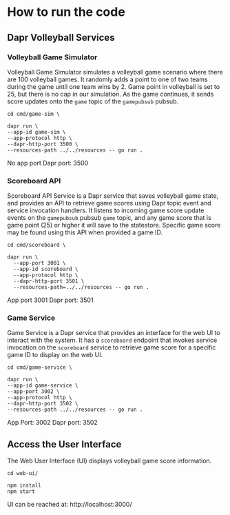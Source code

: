 # How to run the code

## Dapr Volleyball Services 

### Volleyball Game Simulator

Volleyball Game Simulator simulates a volleyball game scenario where there are 100 volleyball games.
It randomly adds a point to one of two teams during the game until one team wins by 2.
Game point in volleyball is set to 25, but there is no cap in our simulation.
As the game continues, it sends score updates onto the `game` topic of the `gamepubsub` pubsub.

```
cd cmd/game-sim \

dapr run \
--app-id game-sim \
--app-protocol http \
--dapr-http-port 3500 \
--resources-path ../../resources -- go run .
```

No app port
Dapr port: 3500


### Scoreboard API

Scoreboard API Service is a Dapr service that saves volleyball game state,
and provides an API to retrieve game scores using Dapr topic event and service invocation handlers.
It listens to incoming game score update events on the `gamepubsub` pubsub `game` topic,
and any game score that is game point (25) or higher it will save to the statestore.
Specific game score may be found using this API when provided a game ID.

```
cd cmd/scoreboard \

dapr run \
  --app-port 3001 \
  --app-id scoreboard \
  --app-protocol http \
  --dapr-http-port 3501 \
  --resources-path=../../resources -- go run .
```

App port 3001
Dapr port: 3501


### Game Service

Game Service is a Dapr service that provides an interface for the web UI to interact with the system.
It has a `scoreboard` endpoint that invokes service invocation on the `scoreboard` service to retrieve game score for a specific game ID to display on the web UI.

```
cd cmd/game-service \

dapr run \
--app-id game-service \
--app-port 3002 \
--app-protocol http \
--dapr-http-port 3502 \
--resources-path ../../resources -- go run .
```

App Port: 3002
Dapr port: 3502

## Access the User Interface

The Web User Interface (UI) displays volleyball game score information.

```
cd web-ui/

npm install
npm start
```

UI can be reached at: http://localhost:3000/